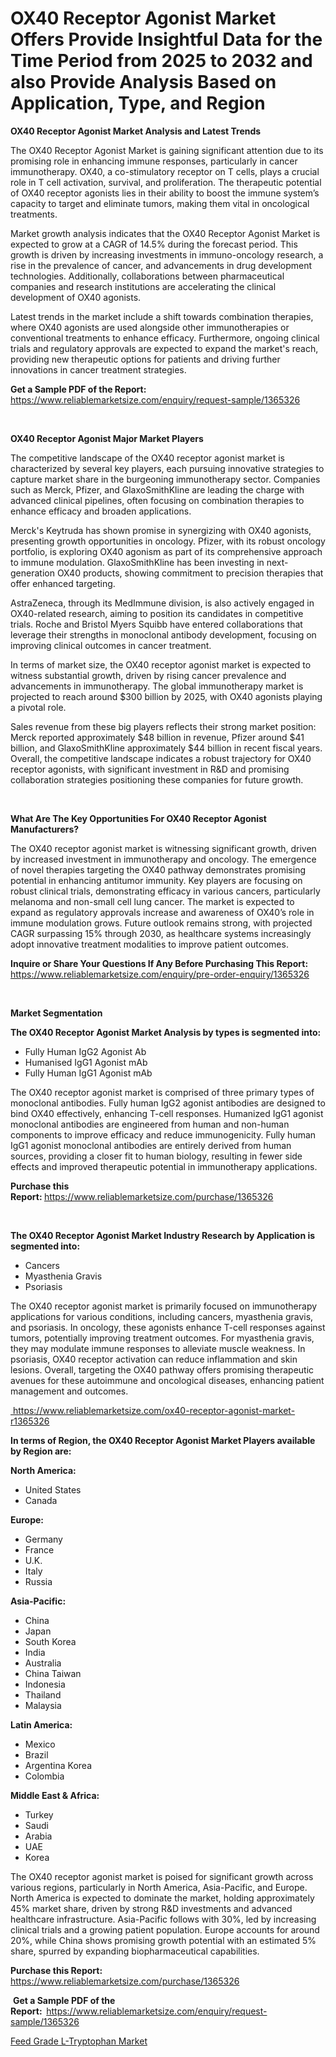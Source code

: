 <p><h1>OX40 Receptor Agonist Market Offers Provide Insightful Data for the Time Period from 2025 to 2032 and also Provide Analysis Based on Application, Type, and Region</h1></p><p><strong>OX40 Receptor Agonist Market Analysis and Latest Trends</strong></p>
<p><p>The OX40 Receptor Agonist Market is gaining significant attention due to its promising role in enhancing immune responses, particularly in cancer immunotherapy. OX40, a co-stimulatory receptor on T cells, plays a crucial role in T cell activation, survival, and proliferation. The therapeutic potential of OX40 receptor agonists lies in their ability to boost the immune system’s capacity to target and eliminate tumors, making them vital in oncological treatments.</p><p>Market growth analysis indicates that the OX40 Receptor Agonist Market is expected to grow at a CAGR of 14.5% during the forecast period. This growth is driven by increasing investments in immuno-oncology research, a rise in the prevalence of cancer, and advancements in drug development technologies. Additionally, collaborations between pharmaceutical companies and research institutions are accelerating the clinical development of OX40 agonists.</p><p>Latest trends in the market include a shift towards combination therapies, where OX40 agonists are used alongside other immunotherapies or conventional treatments to enhance efficacy. Furthermore, ongoing clinical trials and regulatory approvals are expected to expand the market's reach, providing new therapeutic options for patients and driving further innovations in cancer treatment strategies.</p></p>
<p><strong>Get a Sample PDF of the Report:&nbsp;</strong> <a href="https://www.reliablemarketsize.com/enquiry/request-sample/1365326?utm_campaign=2749&utm_medium=2&utm_source=Github&utm_content=ia&utm_term=22032025&utm_id=ox40-receptor-agonist">https://www.reliablemarketsize.com/enquiry/request-sample/1365326</a></p>
<p>&nbsp;</p>
<p><strong>OX40 Receptor Agonist Major Market Players</strong></p>
<p><p>The competitive landscape of the OX40 receptor agonist market is characterized by several key players, each pursuing innovative strategies to capture market share in the burgeoning immunotherapy sector. Companies such as Merck, Pfizer, and GlaxoSmithKline are leading the charge with advanced clinical pipelines, often focusing on combination therapies to enhance efficacy and broaden applications.</p><p>Merck's Keytruda has shown promise in synergizing with OX40 agonists, presenting growth opportunities in oncology. Pfizer, with its robust oncology portfolio, is exploring OX40 agonism as part of its comprehensive approach to immune modulation. GlaxoSmithKline has been investing in next-generation OX40 products, showing commitment to precision therapies that offer enhanced targeting.</p><p>AstraZeneca, through its MedImmune division, is also actively engaged in OX40-related research, aiming to position its candidates in competitive trials. Roche and Bristol Myers Squibb have entered collaborations that leverage their strengths in monoclonal antibody development, focusing on improving clinical outcomes in cancer treatment.</p><p>In terms of market size, the OX40 receptor agonist market is expected to witness substantial growth, driven by rising cancer prevalence and advancements in immunotherapy. The global immunotherapy market is projected to reach around $300 billion by 2025, with OX40 agonists playing a pivotal role.</p><p>Sales revenue from these big players reflects their strong market position: Merck reported approximately $48 billion in revenue, Pfizer around $41 billion, and GlaxoSmithKline approximately $44 billion in recent fiscal years. Overall, the competitive landscape indicates a robust trajectory for OX40 receptor agonists, with significant investment in R&D and promising collaboration strategies positioning these companies for future growth.</p></p>
<p>&nbsp;</p>
<p><strong>What Are The Key Opportunities For OX40 Receptor Agonist Manufacturers?</strong></p>
<p><p>The OX40 receptor agonist market is witnessing significant growth, driven by increased investment in immunotherapy and oncology. The emergence of novel therapies targeting the OX40 pathway demonstrates promising potential in enhancing antitumor immunity. Key players are focusing on robust clinical trials, demonstrating efficacy in various cancers, particularly melanoma and non-small cell lung cancer. The market is expected to expand as regulatory approvals increase and awareness of OX40’s role in immune modulation grows. Future outlook remains strong, with projected CAGR surpassing 15% through 2030, as healthcare systems increasingly adopt innovative treatment modalities to improve patient outcomes.</p></p>
<p><strong>Inquire or Share Your Questions If Any Before Purchasing This Report:</strong> <a href="https://www.reliablemarketsize.com/enquiry/pre-order-enquiry/1365326?utm_campaign=2749&utm_medium=2&utm_source=Github&utm_content=ia&utm_term=22032025&utm_id=ox40-receptor-agonist">https://www.reliablemarketsize.com/enquiry/pre-order-enquiry/1365326</a></p>
<p>&nbsp;</p>
<p><strong>Market Segmentation</strong></p>
<p><strong>The OX40 Receptor Agonist Market Analysis by types is segmented into:</strong></p>
<p><ul><li>Fully Human IgG2 Agonist Ab</li><li>Humanised IgG1 Agonist mAb</li><li>Fully Human IgG1 Agonist mAb</li></ul></p>
<p><p>The OX40 receptor agonist market is comprised of three primary types of monoclonal antibodies. Fully human IgG2 agonist antibodies are designed to bind OX40 effectively, enhancing T-cell responses. Humanized IgG1 agonist monoclonal antibodies are engineered from human and non-human components to improve efficacy and reduce immunogenicity. Fully human IgG1 agonist monoclonal antibodies are entirely derived from human sources, providing a closer fit to human biology, resulting in fewer side effects and improved therapeutic potential in immunotherapy applications.</p></p>
<p><strong>Purchase this Report:&nbsp;</strong><a href="https://www.reliablemarketsize.com/purchase/1365326?utm_campaign=2749&utm_medium=2&utm_source=Github&utm_content=ia&utm_term=22032025&utm_id=ox40-receptor-agonist">https://www.reliablemarketsize.com/purchase/1365326</a></p>
<p>&nbsp;</p>
<p><strong>The OX40 Receptor Agonist Market Industry Research by Application is segmented into:</strong></p>
<p><ul><li>Cancers</li><li>Myasthenia Gravis</li><li>Psoriasis</li></ul></p>
<p><p>The OX40 receptor agonist market is primarily focused on immunotherapy applications for various conditions, including cancers, myasthenia gravis, and psoriasis. In oncology, these agonists enhance T-cell responses against tumors, potentially improving treatment outcomes. For myasthenia gravis, they may modulate immune responses to alleviate muscle weakness. In psoriasis, OX40 receptor activation can reduce inflammation and skin lesions. Overall, targeting the OX40 pathway offers promising therapeutic avenues for these autoimmune and oncological diseases, enhancing patient management and outcomes.</p></p>
<p><a href="https://www.reliablemarketsize.com/ox40-receptor-agonist-market-r1365326?utm_campaign=2749&utm_medium=2&utm_source=Github&utm_content=ia&utm_term=22032025&utm_id=ox40-receptor-agonist">&nbsp;https://www.reliablemarketsize.com/ox40-receptor-agonist-market-r1365326</a></p>
<p><strong>In terms of Region, the OX40 Receptor Agonist Market Players available by Region are:</strong></p>
<p>
    <p> <strong> North America: </strong>
        <ul>
            <li>United States</li>
            <li>Canada</li>
        </ul>
        </p> 
    <p> <strong> Europe: </strong>
        <ul>
            <li>Germany</li>
            <li>France</li>
            <li>U.K.</li>
            <li>Italy</li>
            <li>Russia</li>
        </ul>
        </p> 
    <p> <strong> Asia-Pacific: </strong>
        <ul>
            <li>China</li>
            <li>Japan</li>
            <li>South Korea</li>
            <li>India</li>
            <li>Australia</li>
            <li>China Taiwan</li>
            <li>Indonesia</li>
            <li>Thailand</li>
            <li>Malaysia</li>
        </ul>
        </p> 
    <p> <strong> Latin America: </strong>
        <ul>
            <li>Mexico</li>
            <li>Brazil</li>
            <li>Argentina Korea</li>
            <li>Colombia</li>
        </ul>
        </p> 
    <p> <strong> Middle East & Africa: </strong>
        <ul>
            <li>Turkey</li>
            <li>Saudi</li>
            <li>Arabia</li>
            <li>UAE</li>
            <li>Korea</li>
        </ul>
    </p>
    </p>
<p><p>The OX40 receptor agonist market is poised for significant growth across various regions, particularly in North America, Asia-Pacific, and Europe. North America is expected to dominate the market, holding approximately 45% market share, driven by strong R&D investments and advanced healthcare infrastructure. Asia-Pacific follows with 30%, led by increasing clinical trials and a growing patient population. Europe accounts for around 20%, while China shows promising growth potential with an estimated 5% share, spurred by expanding biopharmaceutical capabilities.</p></p>
<p><strong>Purchase this Report: </strong><a href="https://www.reliablemarketsize.com/purchase/1365326?utm_campaign=2749&utm_medium=2&utm_source=Github&utm_content=ia&utm_term=22032025&utm_id=ox40-receptor-agonist">https://www.reliablemarketsize.com/purchase/1365326</a></p>
<p>&nbsp;<strong>Get a Sample PDF of the Report:&nbsp;&nbsp;</strong><a href="https://www.reliablemarketsize.com/enquiry/request-sample/1365326?utm_campaign=2749&utm_medium=2&utm_source=Github&utm_content=ia&utm_term=22032025&utm_id=ox40-receptor-agonist">https://www.reliablemarketsize.com/enquiry/request-sample/1365326</a></p>
<p><strong></strong></p>
<p><p><a href="https://github.com/leyesamilej/Market-Research-Report-List-1/blob/main/feed-grade-l-tryptophan-market.md?utm_campaign=2749&utm_medium=2&utm_source=Github&utm_content=ia&utm_term=22032025&utm_id=ox40-receptor-agonist">Feed Grade L-Tryptophan Market</a></p></p>